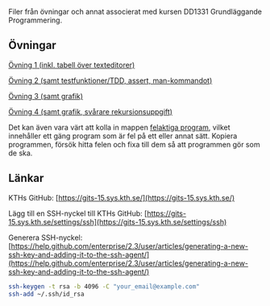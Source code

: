 Filer från övningar och annat associerat med kursen DD1331 Grundläggande Programmering.

## Övningar

[Övning 1 (inkl. tabell över texteditorer)](ex01/exercise_01.md)

[Övning 2 (samt testfunktioner/TDD, assert, man-kommandot)](ex02/exercise02.md)

[Övning 3 (samt grafik)](ex03/exercise03.md)

[Övning 4 (samt grafik, svårare rekursionsuppgift)](ex04/ex04.md)

Det kan även vara värt att kolla in mappen [felaktiga program](felaktiga_program), vilket innehåller
ett gäng program som är fel på ett eller annat sätt. Kopiera programmen, försök hitta felen och fixa till dem
så att programmen gör som de ska.

## Länkar
KTHs GitHub: [https://gits-15.sys.kth.se/](https://gits-15.sys.kth.se/)

Lägg till en SSH-nyckel till KTHs GitHub: [https://gits-15.sys.kth.se/settings/ssh](https://gits-15.sys.kth.se/settings/ssh)

Generera SSH-nyckel: [https://help.github.com/enterprise/2.3/user/articles/generating-a-new-ssh-key-and-adding-it-to-the-ssh-agent/](https://help.github.com/enterprise/2.3/user/articles/generating-a-new-ssh-key-and-adding-it-to-the-ssh-agent/)

```bash
ssh-keygen -t rsa -b 4096 -C "your_email@example.com"
ssh-add ~/.ssh/id_rsa
```
